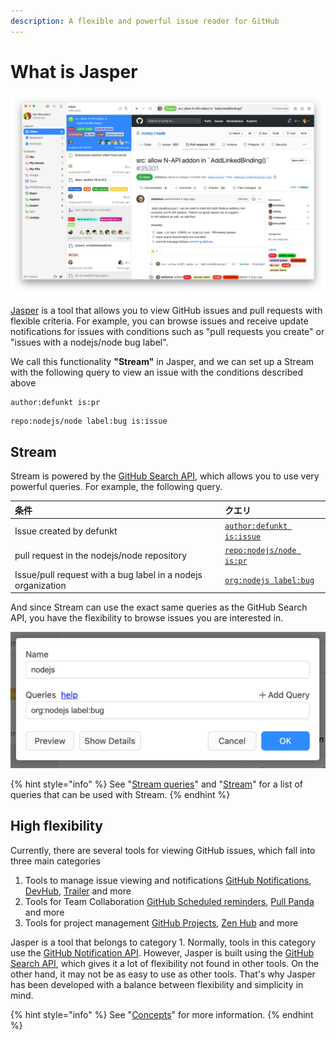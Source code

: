 ```yaml
---
description: A flexible and powerful issue reader for GitHub
---
```


# What is Jasper

![](.gitbook/assets/01_top.png)

[Jasper](https://jasperapp.io/) is a tool that allows you to view GitHub issues and pull requests with flexible criteria. For example, you can browse issues and receive update notifications for issues with conditions such as "pull requests you create" or "issues with a nodejs/node bug label".

We call this functionality **"Stream"** in Jasper, and we can set up a Stream with the following query to view an issue with the conditions described above

```text
author:defunkt is:pr
```

```text
repo:nodejs/node label:bug is:issue
```

## Stream <a id="stream"></a>

Stream is powered by the [GitHub Search API](https://docs.github.com/en/rest/reference/search), which allows you to use very powerful queries. For example, the following query.

| 条件 | クエリ |
| :--- | :--- |
| Issue created by defunkt | [`author:defunkt is:issue`](https://github.com/search?q=author%3Adefunkt+is%3Aissue) |
| pull request in the nodejs/node repository | [`repo:nodejs/node is:pr`](https://github.com/search?q=repo%3Anodejs%2Fnode+is%3Apr) |
| Issue/pull request with a bug label in a nodejs organization | [`org:nodejs label:bug`](https://github.com/search?q=org%3Anodejs+label%3Abug) |

And since Stream can use the exact same queries as the GitHub Search API, you have the flexibility to browse issues you are interested in.

![](.gitbook/assets/01_stream.png)

{% hint style="info" %}
See "[Stream queries](usecase/stream-query.md)" and "[Stream](reference/stream.md)" for a list of queries that can be used with Stream.
{% endhint %}

## High flexibility <a id="flexible"></a>

Currently, there are several tools for viewing GitHub issues, which fall into three main categories

1. Tools to manage issue viewing and notifications [GitHub Notifications](https://github.com/notifications), [DevHub](https://devhubapp.com/), [Trailer](http://ptsochantaris.github.io/trailer/) and more
2. Tools for Team Collaboration [GitHub Scheduled reminders](https://docs.github.com/en/github/setting-up-and-managing-organizations-and-teams/managing-scheduled-reminders-for-your-team), [Pull Panda](https://pullpanda.com/) and more
3. Tools for project management [GitHub Projects](https://docs.github.com/en/github/managing-your-work-on-github/managing-project-boards), [Zen Hub](https://www.zenhub.com/) and more

Jasper is a tool that belongs to category 1. Normally, tools in this category use the [GitHub Notification API](https://docs.github.com/en/rest/reference/activity#notifications). However, Jasper is built using the [GitHub Search API](https://docs.github.com/en/rest/reference/search), which gives it a lot of flexibility not found in other tools. On the other hand, it may not be as easy to use as other tools. That's why Jasper has been developed with a balance between flexibility and simplicity in mind.

{% hint style="info" %}
See "[Concepts](faq.md#concept)" for more information.
{% endhint %}

